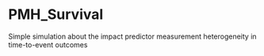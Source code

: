 # PMH_Survival
Simple simulation about the impact predictor measurement heterogeneity in time-to-event outcomes
